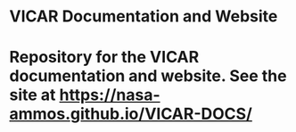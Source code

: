 # VICAR Documentation and Website

# Repository for the VICAR documentation and website. See the site at https://nasa-ammos.github.io/VICAR-DOCS/
